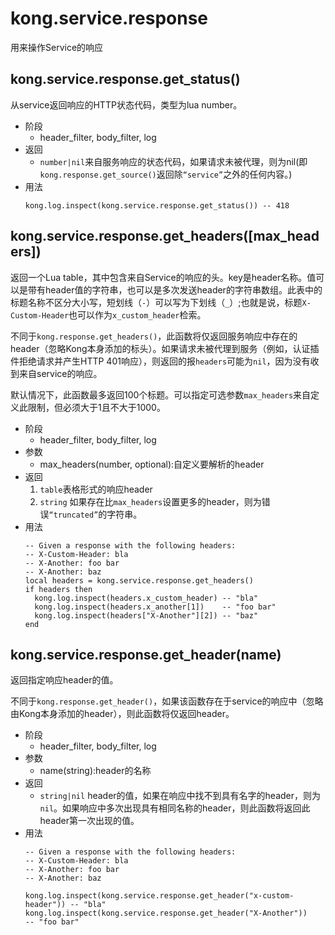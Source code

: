 # kong.service.response

用来操作Service的响应

## kong.service.response.get_status()

从service返回响应的HTTP状态代码，类型为lua number。

- 阶段
	- header_filter, body_filter, log
- 返回
	- `number|nil`来自服务响应的状态代码，如果请求未被代理，则为nil(即`kong.response.get_source()`返回除`“service”`之外的任何内容。)
- 用法
	```
    kong.log.inspect(kong.service.response.get_status()) -- 418
    ```
    
## kong.service.response.get_headers([max_headers])

返回一个Lua table，其中包含来自Service的响应的头。key是header名称。值可以是带有header值的字符串，也可以是多次发送header的字符串数组。此表中的标题名称不区分大小写，短划线（`-`）可以写为下划线（`_`）;也就是说，标题`X-Custom-Header`也可以作为`x_custom_header`检索。

不同于`kong.response.get_headers()`，此函数将仅返回服务响应中存在的header（忽略Kong本身添加的标头）。如果请求未被代理到服务（例如，认证插件拒绝请求并产生HTTP 401响应），则返回的报`headers`可能为`nil`，因为没有收到来自service的响应。

默认情况下，此函数最多返回100个标题。可以指定可选参数`max_headers`来自定义此限制，但必须大于1且不大于1000。

- 阶段
	- header_filter, body_filter, log
- 参数
	- max_headers(number, optional):自定义要解析的header
- 返回
	1. `table`表格形式的响应header
	2. `string` 如果存在比`max_headers`设置更多的header，则为错误`“truncated”`的字符串。
- 用法
	```
    -- Given a response with the following headers:
    -- X-Custom-Header: bla
    -- X-Another: foo bar
    -- X-Another: baz
    local headers = kong.service.response.get_headers()
    if headers then
      kong.log.inspect(headers.x_custom_header) -- "bla"
      kong.log.inspect(headers.x_another[1])    -- "foo bar"
      kong.log.inspect(headers["X-Another"][2]) -- "baz"
    end
    ```

## kong.service.response.get_header(name)

返回指定响应header的值。

不同于`kong.response.get_header()`，如果该函数存在于service的响应中（忽略由Kong本身添加的header），则此函数将仅返回header。

- 阶段
	- header_filter, body_filter, log
- 参数
	- name(string):header的名称
- 返回
	- `string|nil` header的值，如果在响应中找不到具有名字的header，则为`nil`。如果响应中多次出现具有相同名称的header，则此函数将返回此header第一次出现的值。
- 用法
	```
    -- Given a response with the following headers:
    -- X-Custom-Header: bla
    -- X-Another: foo bar
    -- X-Another: baz

    kong.log.inspect(kong.service.response.get_header("x-custom-header")) -- "bla"
    kong.log.inspect(kong.service.response.get_header("X-Another"))       -- "foo bar"
    ```


